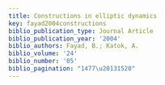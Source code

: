 ```yaml
---
title: Constructions in elliptic dynamics
key: fayad2004constructions
biblio_publication_type: Journal Article
biblio_publication_year: '2004'
biblio_authors: Fayad, B.; Katok, A.
biblio_volume: '24'
biblio_number: '05'
biblio_pagination: "1477\u20131520"
---
```

